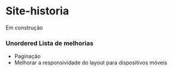 ﻿# Site-historia
Em construção

### Unordered Lista de melhorias

* Pagínação 
* Melhorar a responsividade do layout para dispositivos móveis
